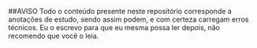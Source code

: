 ##AVISO
Todo o conteúdo presente neste repositório corresponde a anotações de estudo, sendo assim podem, e com certeza carregam erros técnicos. Eu o escrevo para que eu mesma possa ler depois, não recomendo que você o leia.
